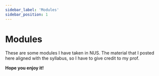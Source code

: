 ```yaml
---
sidebar_label: 'Modules'
sidebar_position: 1
---
```


# Modules

These are some modules I have taken in NUS. The material that I posted here aligned with the syllabus, so I have to give credit to my prof. 

**Hope you enjoy it!**